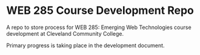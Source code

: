 # WEB 285 Course Development Repo

A repo to store process for WEB 285: Emerging Web Technologies course development at Cleveland Community College.

Primary progress is taking place in the development document.